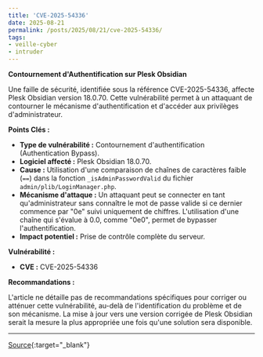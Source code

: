 ```yaml
---
title: 'CVE-2025-54336'
date: 2025-08-21
permalink: /posts/2025/08/21/cve-2025-54336/
tags:
- veille-cyber
- intruder
---
```

**Contournement d'Authentification sur Plesk Obsidian**

Une faille de sécurité, identifiée sous la référence CVE-2025-54336, affecte Plesk Obsidian version 18.0.70. Cette vulnérabilité permet à un attaquant de contourner le mécanisme d'authentification et d'accéder aux privilèges d'administrateur.

**Points Clés :**

*   **Type de vulnérabilité :** Contournement d'authentification (Authentication Bypass).
*   **Logiciel affecté :** Plesk Obsidian 18.0.70.
*   **Cause :** Utilisation d'une comparaison de chaînes de caractères faible (`==`) dans la fonction `_isAdminPasswordValid` du fichier `admin/plib/LoginManager.php`.
*   **Mécanisme d'attaque :** Un attaquant peut se connecter en tant qu'administrateur sans connaître le mot de passe valide si ce dernier commence par "0e" suivi uniquement de chiffres. L'utilisation d'une chaîne qui s'évalue à 0.0, comme "0e0", permet de bypasser l'authentification.
*   **Impact potentiel :** Prise de contrôle complète du serveur.

**Vulnérabilité :**

*   **CVE :** CVE-2025-54336

**Recommandations :**

L'article ne détaille pas de recommandations spécifiques pour corriger ou atténuer cette vulnérabilité, au-delà de l'identification du problème et de son mécanisme. La mise à jour vers une version corrigée de Plesk Obsidian serait la mesure la plus appropriée une fois qu'une solution sera disponible.

---
[Source](https://cvemon.intruder.io/cves/CVE-2025-54336){:target="_blank"}

